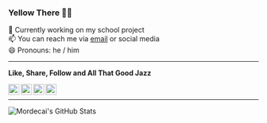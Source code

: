 <!-- Search for icons: https://cdn.jsdelivr.net/npm/simple-icons@v3/icons -->
<!-- Card guide: https://github.com/anuraghazra/github-readme-stats -->

<!-- 
<img align="right" src="https://raw.githubusercontent.com/itsmordecai/itsmordecai/master/assets/images/seat-in-mobile.svg" height="350px" width="300px">
-->

### Yellow There 👋😂

🔭 Currently working on my school project <br>
📫 You can reach me via [email] or social media <br>
😄 Pronouns: he / him

<!--
- 🌱 I’m currently learning Flutter
- 💬 Coming soon: Update to my portfolio
- ⚡ Find my blog on anything cars / motorsport at [Drive Talks]
- 🤔 I’m looking for help with ...
- 💬 Ask me about ...
- ⚡ Fun fact: ...
-->

---

**Like, Share, Follow and All That Good Jazz**

[<img align="left" alt="Mordecai K. | Twitter" width="22px" src="https://cdn.jsdelivr.net/npm/simple-icons@v3/icons/twitter.svg" />][twitter]
[<img align="left" alt="Mordecai K. | Instagram" width="22px" src="https://cdn.jsdelivr.net/npm/simple-icons@v3/icons/instagram.svg" />][instagram]
[<img align="left" alt="Mordecai K. | spotify" width="22px" src="https://cdn.jsdelivr.net/npm/simple-icons@v3/icons/spotify.svg" />][spotify]
[<img align="left" alt="Mordecai K. | LinkedIn" width="22px" src="https://cdn.jsdelivr.net/npm/simple-icons@v3/icons/linkedin.svg" />][linkedin]
<br>


---

<img align="left" alt="Mordecai's GitHub Stats" src="https://github-readme-stats.vercel.app/api?username=itsmordecai&show_icons=true&count_private=true&theme=graywhite&hide_border=true">

<!-- Wait for when it can factor private repo's as the stats card -->
<!-- 
<img align="left" alt="Mordecai's Top Languages" src="https://github-readme-stats.vercel.app/api/top-langs?username=itsmordecai&show_icons=true&theme=graywhite&hide_border=true&layout=compact">
 -->

[instagram]: https://instagram.com/itsmordecai_
[twitter]: https://twitter.com/itsmordecai_
[linkedin]: https://www.linkedin.com/in/itsmordecai
[spotify]: https://open.spotify.com/user/jv19tenfbkqd9so7369kfvwxa?si=29415d195d8d41f4
[email]: mailto:***REMOVED***
[Drive Talks]: https://drivetalks.car.blog
